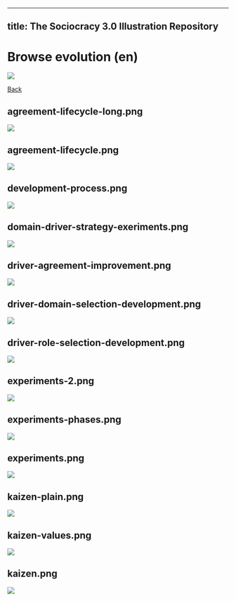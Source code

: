 
---
title: The Sociocracy 3.0 Illustration Repository
---

# Browse evolution (en)

![](/img/en-48px.png)

[Back](index-en.html)

## agreement-lifecycle-long.png

![](/img/en/evolution/agreement-lifecycle-long.png)

## agreement-lifecycle.png

![](/img/en/evolution/agreement-lifecycle.png)

## development-process.png

![](/img/en/evolution/development-process.png)

## domain-driver-strategy-exeriments.png

![](/img/en/evolution/domain-driver-strategy-exeriments.png)

## driver-agreement-improvement.png

![](/img/en/evolution/driver-agreement-improvement.png)

## driver-domain-selection-development.png

![](/img/en/evolution/driver-domain-selection-development.png)

## driver-role-selection-development.png

![](/img/en/evolution/driver-role-selection-development.png)

## experiments-2.png

![](/img/en/evolution/experiments-2.png)

## experiments-phases.png

![](/img/en/evolution/experiments-phases.png)

## experiments.png

![](/img/en/evolution/experiments.png)

## kaizen-plain.png

![](/img/en/evolution/kaizen-plain.png)

## kaizen-values.png

![](/img/en/evolution/kaizen-values.png)

## kaizen.png

![](/img/en/evolution/kaizen.png)

